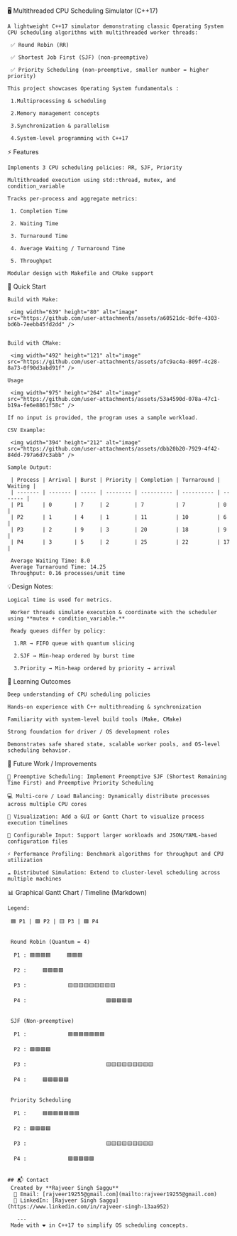 🖥️ Multithreaded CPU Scheduling Simulator (C++17)

    A lightweight C++17 simulator demonstrating classic Operating System CPU scheduling algorithms with multithreaded worker threads:

     ✅ Round Robin (RR)

     ✅ Shortest Job First (SJF) (non-preemptive)

     ✅ Priority Scheduling (non-preemptive, smaller number = higher priority)

    This project showcases Operating System fundamentals :

     1.Multiprocessing & scheduling

     2.Memory management concepts

     3.Synchronization & parallelism

     4.System-level programming with C++17

⚡ Features

    Implements 3 CPU scheduling policies: RR, SJF, Priority

    Multithreaded execution using std::thread, mutex, and condition_variable

    Tracks per-process and aggregate metrics:

     1. Completion Time

     2. Waiting Time

     3. Turnaround Time

     4. Average Waiting / Turnaround Time

     5. Throughput

    Modular design with Makefile and CMake support

🚀 Quick Start

    Build with Make:

     <img width="639" height="80" alt="image" src="https://github.com/user-attachments/assets/a60521dc-0dfe-4303-bd6b-7eebb45fd2dd" />


    Build with CMake:

     <img width="492" height="121" alt="image" src="https://github.com/user-attachments/assets/afc9ac4a-809f-4c28-8a73-0f90d3abd91f" />

    Usage

     <img width="975" height="264" alt="image" src="https://github.com/user-attachments/assets/53a4590d-078a-47c1-b19a-fe6e8861f58c" />

    If no input is provided, the program uses a sample workload.

    CSV Example:

     <img width="394" height="212" alt="image" src="https://github.com/user-attachments/assets/dbb20b20-7929-4f42-84dd-797a6d7c3abb" />

    Sample Output:

     | Process | Arrival | Burst | Priority | Completion | Turnaround | Waiting |
     | ------- | ------- | ----- | -------- | ---------- | ---------- | ------- |
     | P1      | 0       | 7     | 2        | 7          | 7          | 0       |
     | P2      | 1       | 4     | 1        | 11         | 10         | 6       |
     | P3      | 2       | 9     | 3        | 20         | 18         | 9       |
     | P4      | 3       | 5     | 2        | 25         | 22         | 17      |

     Average Waiting Time: 8.0
     Average Turnaround Time: 14.25
     Throughput: 0.16 processes/unit time

💡Design Notes:

    Logical time is used for metrics.

     Worker threads simulate execution & coordinate with the scheduler using **mutex + condition_variable.**

     Ready queues differ by policy:

      1.RR → FIFO queue with quantum slicing

      2.SJF → Min-heap ordered by burst time

      3.Priority → Min-heap ordered by priority → arrival

🎯 Learning Outcomes

    Deep understanding of CPU scheduling policies

    Hands-on experience with C++ multithreading & synchronization

    Familiarity with system-level build tools (Make, CMake)

    Strong foundation for driver / OS development roles

    Demonstrates safe shared state, scalable worker pools, and OS-level scheduling behavior.

🔮 Future Work / Improvements

    🧵 Preemptive Scheduling: Implement Preemptive SJF (Shortest Remaining Time First) and Preemptive Priority Scheduling

    💻 Multi-core / Load Balancing: Dynamically distribute processes across multiple CPU cores

    🎨 Visualization: Add a GUI or Gantt Chart to visualize process execution timelines

    📂 Configurable Input: Support larger workloads and JSON/YAML-based configuration files

    ⚡ Performance Profiling: Benchmark algorithms for throughput and CPU utilization

    ☁️ Distributed Simulation: Extend to cluster-level scheduling across multiple machines


📊 Graphical Gantt Chart / Timeline (Markdown)

    Legend:

     🟦 P1 | 🟩 P2 | 🟨 P3 | 🟪 P4

  
     Round Robin (Quantum = 4)
 
      P1 : 🟦🟦🟦🟦     🟦🟦🟦

      P2 :     🟩🟩🟩🟩

      P3 :             🟨🟨🟨🟨🟨🟨🟨🟨🟨
   
      P4 :                         🟪🟪🟪🟪🟪
  
 
     SJF (Non-preemptive)
   
      P1 :             🟦🟦🟦🟦🟦🟦🟦
    
      P2 : 🟩🟩🟩🟩
    
      P3 :                         🟨🟨🟨🟨🟨🟨🟨🟨🟨
   
      P4 :     🟪🟪🟪🟪🟪

  
     Priority Scheduling
   
      P1 :     🟦🟦🟦🟦🟦🟦🟦
    
      P2 : 🟩🟩🟩🟩
   
      P3 :                         🟨🟨🟨🟨🟨🟨🟨🟨🟨
    
      P4 :             🟪🟪🟪🟪🟪


    ## 📬 Contact
     Created by **Rajveer Singh Saggu**  
      📧 Email: [rajveer19255@gmail.com](mailto:rajveer19255@gmail.com)  
      🔗 LinkedIn: [Rajveer Singh Saggu](https://www.linkedin.com/in/rajveer-singh-13aa952)  

       ---
     Made with ❤️ in C++17 to simplify OS scheduling concepts.
